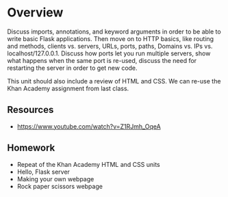 # Overview

Discuss imports, annotations, and keyword arguments in order to be able to
write basic Flask applications. Then move on to HTTP basics, like routing and
methods, clients vs. servers, URLs, ports, paths, Domains vs. IPs vs.
localhost/127.0.0.1. Discuss how ports let you run multiple servers, show what
happens when the same port is re-used, discuss the need for restarting the
server in order to get new code.

This unit should also include a review of HTML and CSS. We can re-use the Khan
Academy assignment from last class.

## Resources

- https://www.youtube.com/watch?v=Z1RJmh_OqeA

## Homework

- Repeat of the Khan Academy HTML and CSS units
- Hello, Flask server
- Making your own webpage
- Rock paper scissors webpage
